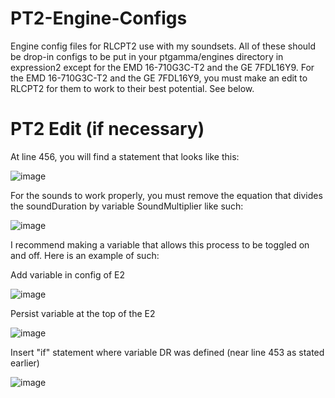 # PT2-Engine-Configs
Engine config files for RLCPT2 use with my soundsets.
All of these should be drop-in configs to be put in your ptgamma/engines directory in expression2 except for the EMD 16-710G3C-T2 and the GE 7FDL16Y9. For the EMD 16-710G3C-T2 and the GE 7FDL16Y9, you must make an edit to RLCPT2 for them to work to their best potential. See below.
# PT2 Edit (if necessary)
At line 456, you will find a statement that looks like this:

![image](https://user-images.githubusercontent.com/69711669/158041204-631f8fbd-38f7-4452-af56-bccec6759598.png)

For the sounds to work properly, you must remove the equation that divides the soundDuration by variable SoundMultiplier like such:

![image](https://user-images.githubusercontent.com/69711669/158041224-4b19783a-2daa-4c43-a430-1ba55faa962c.png)

I recommend making a variable that allows this process to be toggled on and off. Here is an example of such:

Add variable in config of E2

![image](https://user-images.githubusercontent.com/69711669/158041234-b8fbd7d9-4a34-4416-9204-453e78567082.png)

Persist variable at the top of the E2

![image](https://user-images.githubusercontent.com/69711669/158041265-b1c1fc25-25ee-41f8-a6ef-80480494cafa.png)

Insert "if" statement where variable DR was defined (near line 453 as stated earlier)

![image](https://user-images.githubusercontent.com/69711669/158041188-d4633ba8-fbce-448c-a577-7abefd6d0385.png)



